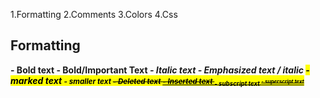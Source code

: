 1.Formatting
2.Comments
3.Colors
4.Css


Formatting
-----------
<b> - Bold text
<strong> - Bold/Important Text
<i> - Italic text
<em> - Emphasized text / italic
<mark> - marked text
<small> - smaller text
<del> - Deleted text
<ins> - Inserted text
<sub> - subscript text
<sup> - superscript text